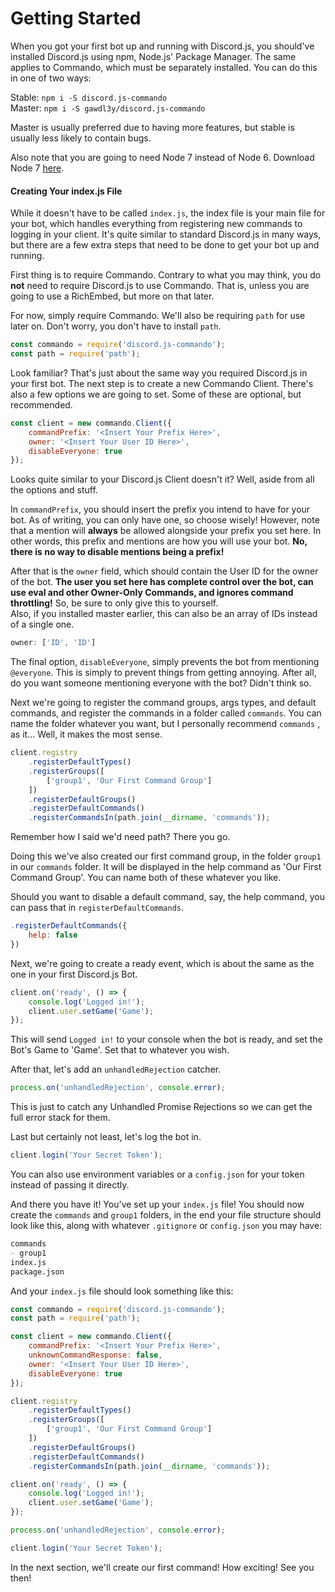 # Getting Started

When you got your first bot up and running with Discord.js, you should've installed Discord.js using npm, Node.js' Package Manager. The same applies to Commando, which must be separately installed. You can do this in one of two ways:

Stable: `npm i -S discord.js-commando`  
Master: `npm i -S gawdl3y/discord.js-commando`

Master is usually preferred due to having more features, but stable is usually less likely to contain bugs.

Also note that you are going to need Node 7 instead of Node 6. Download Node 7 [here](https://nodejs.org/en/).

#### Creating Your index.js File

While it doesn't have to be called `index.js`, the index file is your main file for your bot, which handles everything from registering new commands to logging in your client. It's quite similar to standard Discord.js in many ways, but there are a few extra steps that need to be done to get your bot up and running.

First thing is to require Commando. Contrary to what you may think, you do **not** need to require Discord.js to use Commando. That is, unless you are going to use a RichEmbed, but more on that later.

For now, simply require Commando. We'll also be requiring `path` for use later on. Don't worry, you don't have to install `path`.

```js
const commando = require('discord.js-commando');
const path = require('path');
```

Look familiar? That's just about the same way you required Discord.js in your first bot. The next step is to create a new Commando Client. There's also a few options we are going to set. Some of these are optional, but recommended.

```js
const client = new commando.Client({
    commandPrefix: '<Insert Your Prefix Here>',
    owner: '<Insert Your User ID Here>',
    disableEveryone: true
});
```

Looks quite similar to your Discord.js Client doesn't it? Well, aside from all the options and stuff.

In `commandPrefix`, you should insert the prefix you intend to have for your bot. As of writing, you can only have one, so choose wisely! However, note that a mention will **always** be allowed alongside your prefix you set here. In other words, this prefix and mentions are how you will use your bot. **No, there is no way to disable mentions being a prefix!**

After that is the `owner` field, which should contain the User ID for the owner of the bot. **The user you set here has complete control over the bot, can use eval and other Owner-Only Commands, and ignores command throttling!** So, be sure to only give this to yourself.  
Also, if you installed master earlier, this can also be an array of IDs instead of a single one.

```js
owner: ['ID', 'ID']
```

The final option, `disableEveryone`, simply prevents the bot from mentioning `@everyone`. This is simply to prevent things from getting annoying. After all, do you want someone mentioning everyone with the bot? Didn't think so.

Next we're going to register the command groups, args types, and default commands, and register the commands in a folder called `commands`. You can name the folder whatever you want, but I personally recommend `commands` , as it... Well, it makes the most sense.

```js
client.registry
    .registerDefaultTypes()
    .registerGroups([
        ['group1', 'Our First Command Group']
    ])
    .registerDefaultGroups()
    .registerDefaultCommands()
    .registerCommandsIn(path.join(__dirname, 'commands'));
```

Remember how I said we'd need path? There you go.

Doing this we've also created our first command group, in the folder `group1` in our `commands` folder. It will be displayed in the help command as 'Our First Command Group'. You can name both of these whatever you like.

Should you want to disable a default command, say, the help command, you can pass that in `registerDefaultCommands`.

```js
.registerDefaultCommands({
    help: false
})
```

Next, we're going to create a ready event, which is about the same as the one in your first Discord.js Bot.

```js
client.on('ready', () => {
    console.log('Logged in!');
    client.user.setGame('Game');
});
```

This will send `Logged in!` to your console when the bot is ready, and set the Bot's Game to 'Game'. Set that to whatever you wish.

After that, let's add an `unhandledRejection` catcher.

```js
process.on('unhandledRejection', console.error);
```

This is just to catch any Unhandled Promise Rejections so we can get the full error stack for them.

Last but certainly not least, let's log the bot in.

```js
client.login('Your Secret Token');
```

You can also use environment variables or a `config.json` for your token instead of passing it directly.

And there you have it! You've set up your `index.js` file! You should now create the `commands` and `group1` folders, in the end your file structure should look like this, along with whatever `.gitignore` or `config.json` you may have:

```markdown
commands
- group1
index.js
package.json
```

And your `index.js` file should look something like this:

```js
const commando = require('discord.js-commando');
const path = require('path');

const client = new commando.Client({
    commandPrefix: '<Insert Your Prefix Here>',
    unknownCommandResponse: false,
    owner: '<Insert Your User ID Here>',
    disableEveryone: true
});

client.registry
    .registerDefaultTypes()
    .registerGroups([
        ['group1', 'Our First Command Group']
    ])
    .registerDefaultGroups()
    .registerDefaultCommands()
    .registerCommandsIn(path.join(__dirname, 'commands'));

client.on('ready', () => {
    console.log('Logged in!');
    client.user.setGame('Game');
});

process.on('unhandledRejection', console.error);

client.login('Your Secret Token');
```

In the next section, we'll create our first command! How exciting! See you then!

